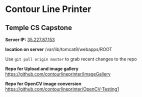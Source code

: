 # Contour Line Printer


## Temple CS Capstone

**Server IP:**   [35.227.87.153](http://35.227.87.153)

**location on server** /var/lib/tomcat8/webapps/ROOT


Use `git pull origin master` to grab recent changes to the repo


**Repo for Upload and image gallery** https://github.com/contourlineprinter/ImageGallery

**Repo for OpenCV image conversion** https://github.com/contourlineprinter/OpenCV-Testing1
